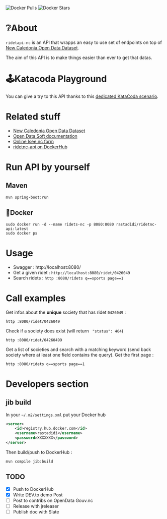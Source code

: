 ![Docker Pulls](https://img.shields.io/docker/pulls/rastadidi/ridetnc-api)
![Docker Stars](https://img.shields.io/docker/stars/rastadidi/ridetnc-api)

# :grey_question:About

`ridetapi-nc` is an API that wrapps an easy to use set of endpoints on top of
[New Caledonia Open Data Dataset](https://data.gouv.nc/explore/dataset/entreprises-actives-au-ridet/).

The aim of this API is to make things easier than ever to get that datas.

# :joystick:Katacoda Playground

You can give a try to this API thanks to this [dedicated KataCoda scenario](https://www.katacoda.com/rastadidi/courses/open-data/ridet-nc).

# Related stuff

- [New Caledonia Open Data Dataset](https://data.gouv.nc/explore/dataset/entreprises-actives-au-ridet/)
- [Open Data Soft documentation](https://help.opendatasoft.com/apis/ods-search-v1/#dataset-search-api)
- [Online Isee.nc form](https://avisridet.isee.nc/)
- [ridetnc-api on DockerHub](https://hub.docker.com/r/rastadidi/ridetnc-api)

# Run API by yourself

## Maven

```
mvn spring-boot:run
```

## :whale:Docker

```
sudo docker run -d --name ridets-nc -p 8080:8080 rastadidi/ridetnc-api:latest
sudo docker ps
```

# Usage

- Swagger : http://localhost:8080/
- Get a given ridet : `http://localhost:8080/ridet/0426049`
- Search ridets : `http :8080/ridets q==sports page==1`

# Call examples

Get infos about the **unique** society that has ridet `0426049` :

```
http :8080/ridet/0426049
```

Check if a society does exist (will return ` "status": 404`)

```
http :8080/ridet/04260499
```

Get a list of societies and search with a matching keyword (send back society where at least one field
contains the query). Get the first page :

```
http :8080/ridets q==sports page==1
```

# Developers section

## jib build

In your `~/.m2/settings.xml` put your Docker hub

```xml
<server>
    <id>registry.hub.docker.com</id>
    <username>rastadidi</username>
    <password>XXXXXXX</password>
</server>
```

Then build/push to DockerHub :

```
mvn compile jib:build
```

## TODO

- [x] Push to DockerHub
- [x] Write DEV.to demo Post
- [ ] Post to contribs on OpenData Gouv.nc
- [ ] Release with jreleaser
- [ ] Publish doc with Slate
